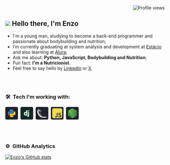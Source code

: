 <p align="right"> <img src="https://komarev.com/ghpvc/?username=enzomasuda&color=yellow" alt="Profile views"/></p>

## <img src="https://raw.githubusercontent.com/kaueMarques/kaueMarques/master/hi.gif" height="20px"> Hello there, I'm Enzo <br>


- I'm a young man, studying to become a back-end programmer and passionate about bodybuilding and nutrition;<br>
- I’m currently graduating at system analysis and development at [Estácio](https://estacio.br/) and also learning at [Alura](https://www.alura.com.br);<br> 
- Ask me about: **Python, JavaScript, Bodybuilding and Nutrition**;<br>
- Fun fact: **I'm a Nutricionist**.
- Feel free to say hello by [LinkedIn](https://linkedin.com/in/enzo-masuda) or [X](https://twitter.com/Enzo_Masuda).


<br><br>


### 🛠 &nbsp;Tech I'm working with: 
<img alt="Python" height="40px" width="40px" src="https://github.com/gui-bus/TechIcons/blob/main/Dark/Python.svg">&nbsp;
<img alt="Django" height="40px" width="40px" src="https://github.com/gui-bus/TechIcons/blob/main/Dark/Django.svg">&nbsp;
<img alt="Flask" height="40px" width="40px" src="https://github.com/gui-bus/TechIcons/blob/main/Dark/Flask.svg">&nbsp;
<img alt="Javascript" height="40px" width="40px" src="https://github.com/gui-bus/TechIcons/blob/main/Dark/Javascript.svg">&nbsp;
<img alt="NodeJS" height="40px" width="40px" src="https://github.com/gui-bus/TechIcons/blob/main/Dark/NodeJS.svg">&nbsp;


<br><br>


### ⚙️ &nbsp;GitHub Analytics
[![Enzo's GitHub stats](https://github-readme-stats.vercel.app/api?username=enzomasuda&theme=dark)](https://github.com/enzomasuda/github-readme-stats)


<br><br>